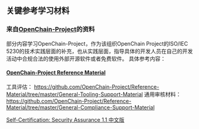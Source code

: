 ## 关键参考学习材料

### 来自[OpenChain-Project](https://github.com/OpenChain-Project)的资料

部分内容学习OpenChain-Project，作为该组织OpenChain Project的ISO/IEC 5230的技术实践层面的补充，也从实践层面，指导具体的开发人员在自己的开发活动中合规合法的使用外部开源软件或者免费软件。
具体参考内容：
#### [OpenChain-Project Reference Material](https://github.com/OpenChain-Project/Reference-Material)

工具评估：
  https://github.com/OpenChain-Project/Reference-Material/tree/master/General-Tooling-Support-Material
通用审核材料：
  https://github.com/OpenChain-Project/Reference-Material/tree/master/General-Compliance-Support-Material


[Self-Certification: Security Assurance 1.1 中文版](https://github.com/OpenChain-Project/Reference-Material/tree/master/Self-Certification/Checklist/Security-Assurance-1.1/zh-Hans")